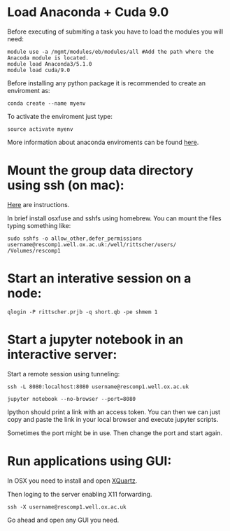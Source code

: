 # Load Anaconda + Cuda 9.0

Before executing of submiting a task you have to load the modules you will need:

```
module use -a /mgmt/modules/eb/modules/all #Add the path where the Anacoda module is located.
module load Anaconda3/5.1.0
module load cuda/9.0 
```

Before installing any python package it is recommended to create an enviroment as:

```
conda create --name myenv 
```

To activate the enviroment just type:

```
source activate myenv 
```

More information about anaconda enviroments can be found [here](https://conda.io/docs/user-guide/tasks/manage-environments.html).



# Mount the group data directory using ssh (on mac):
[Here](https://susanqq.github.io/jekyll/pixyll/2017/09/05/remotefiles/) are instructions.

In brief install osxfuse and sshfs using homebrew. You can mount the files typing something like:

```
sudo sshfs -o allow_other,defer_permissions username@rescomp1.well.ox.ac.uk:/well/rittscher/users/ /Volumes/rescomp1
```

# Start an interative session on a node:

```
qlogin -P rittscher.prjb -q short.qb -pe shmem 1
```

# Start a jupyter notebook in an interactive server:

Start a remote session using tunneling: 

```
ssh -L 8080:localhost:8080 username@rescomp1.well.ox.ac.uk

jupyter notebook --no-browser --port=8080
```

Ipython should print a link with an access token. You can then we can just copy 
and paste the link in your local browser and execute jupyter scripts.

Sometimes the port might be in use. Then change the port and start again.

# Run applications using GUI: 

In OSX you need to install and open [XQuartz](https://www.xquartz.org/).

Then loging to the server enabling X11 forwarding.
```
ssh -X username@rescomp1.well.ox.ac.uk
```

Go ahead and open any GUI you need.









